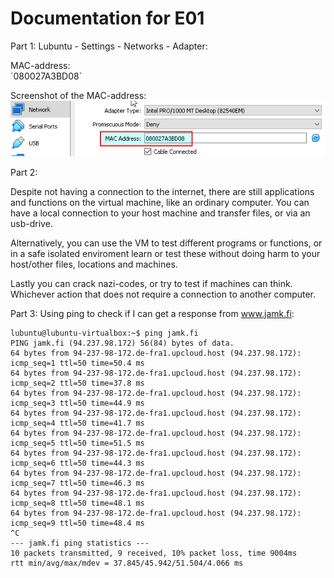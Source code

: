 # Documentation for E01
Part 1:
Lubuntu - Settings - Networks - Adapter:

MAC-address:\
´080027A3BD08´

Screenshot of the MAC-address:\
![](/documentation/E01/Screenshot1MacAddress.png)

Part 2:

Despite not having a connection to the internet, there are still applications and functions on the virtual machine, like an ordinary computer. 
You can have a local connection to your host machine and transfer files, or via an usb-drive.

Alternatively, you can use the VM to test different programs or functions, or in a safe isolated enviroment learn or test these without doing harm to your host/other files, locations and machines. 

Lastly you can crack nazi-codes, or try to test if machines can think. Whichever action that does not require a connection to another computer.


Part 3:
Using ping to check if I can get a response from www.jamk.fi:

```
lubuntu@lubuntu-virtualbox:~$ ping jamk.fi
PING jamk.fi (94.237.98.172) 56(84) bytes of data.
64 bytes from 94-237-98-172.de-fra1.upcloud.host (94.237.98.172): icmp_seq=1 ttl=50 time=50.4 ms
64 bytes from 94-237-98-172.de-fra1.upcloud.host (94.237.98.172): icmp_seq=2 ttl=50 time=37.8 ms
64 bytes from 94-237-98-172.de-fra1.upcloud.host (94.237.98.172): icmp_seq=3 ttl=50 time=44.9 ms
64 bytes from 94-237-98-172.de-fra1.upcloud.host (94.237.98.172): icmp_seq=4 ttl=50 time=41.7 ms
64 bytes from 94-237-98-172.de-fra1.upcloud.host (94.237.98.172): icmp_seq=5 ttl=50 time=51.5 ms
64 bytes from 94-237-98-172.de-fra1.upcloud.host (94.237.98.172): icmp_seq=6 ttl=50 time=44.3 ms
64 bytes from 94-237-98-172.de-fra1.upcloud.host (94.237.98.172): icmp_seq=7 ttl=50 time=46.3 ms
64 bytes from 94-237-98-172.de-fra1.upcloud.host (94.237.98.172): icmp_seq=8 ttl=50 time=48.1 ms
64 bytes from 94-237-98-172.de-fra1.upcloud.host (94.237.98.172): icmp_seq=9 ttl=50 time=48.4 ms
^C
--- jamk.fi ping statistics ---
10 packets transmitted, 9 received, 10% packet loss, time 9004ms
rtt min/avg/max/mdev = 37.845/45.942/51.504/4.066 ms
```

